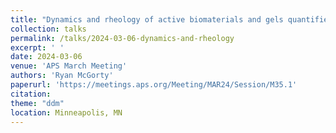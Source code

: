 ```yaml
---
title: "Dynamics and rheology of active biomaterials and gels quantified with optical microscopy tools"
collection: talks
permalink: /talks/2024-03-06-dynamics-and-rheology
excerpt: ' '
date: 2024-03-06
venue: 'APS March Meeting'
authors: 'Ryan McGorty'
paperurl: 'https://meetings.aps.org/Meeting/MAR24/Session/M35.1'
citation: 
theme: "ddm"
location: Minneapolis, MN
---
```


